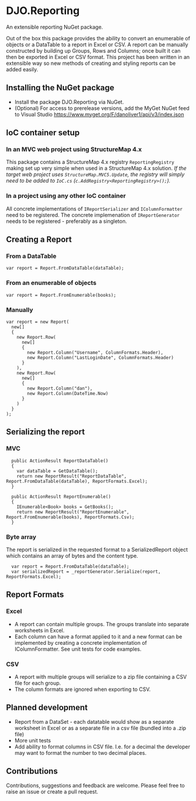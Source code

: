 # DJO.Reporting

An extensible reporting NuGet package. 

Out of the box this package provides the ability to convert an enumerable of objects or a DataTable to a report in Excel or CSV.
A report can be manually constructed by building up Groups, Rows and Columns; once built it can then be exported in Excel or CSV format.
This project has been written in an extensible way so new methods of creating and styling reports can be added easily.

## Installing the NuGet package
* Install the package DJO.Reporting via NuGet.
* (Optional) For access to prerelease versions, add the MyGet NuGet feed to Visual Studio https://www.myget.org/F/danoliver1/api/v3/index.json


## IoC container setup

### In an MVC web project using StructureMap 4.x
This package contains a StructureMap 4.x registry `ReportingRegistry` making set up very simple when used in a StructureMap 4.x solution.
*If the target web project uses `StructureMap.MVC5.Update`, the registry will simply need to be added to `IoC.cs` (`c.AddRegistry<ReportingRegistry>();`).*

### In a project using any other IoC container
All concrete implementations of `IReportSerializer` and `IColumnFormatter` need to be registered.
The concrete implemenation of `IReportGenerator` needs to be registered - preferably as a singleton.

## Creating a Report

### From a DataTable
`var report = Report.FromDataTable(dataTable);`

### From an enumerable of objects
`var report = Report.FromEnumerable(books);`

### Manually
```
var report = new Report(
  new[] 
  {
    new Report.Row(
      new[] 
      {
        new Report.Column("Username", ColumnFormats.Header),
        new Report.Column("LastLoginDate", ColumnFormats.Header)
      }    
    ),
    new Report.Row(
      new[] 
      {
        new Report.Column("dan"),
        new Report.Column(DateTime.Now)
      }    
    )
  }
);
```

## Serializing the report
### MVC
```
  public ActionResult ReportDataTable()
  {
    var dataTable = GetDataTable();
    return new ReportResult("ReportDataTable", Report.FromDataTable(dataTable), ReportFormats.Excel);
  }
  
  public ActionResult ReportEnumerable()
  {
    IEnumerable<Book> books = GetBooks();
    return new ReportResult("ReportEnumerable", Report.FromEnumerable(books), ReportFormats.Csv);
  }
```
### Byte array
The report is serialized in the requested format to a SerializedReport object which contains an array of bytes and the content type.
```
  var report = Report.FromDataTable(dataTable);
  var serializedReport = _reportGenerator.Serialize(report, ReportFormats.Excel);
```


## Report Formats

### Excel
* A report can contain multiple groups. The groups translate into separate worksheets in Excel.
* Each column can have a format applied to it and a new format can be implemented by creating a concrete implementation of IColumnFormatter. 
  See unit tests for code examples.

### CSV
* A report with multiple groups will serialize to a zip file containing a CSV file for each group.
* The column formats are ignored when exporting to CSV.

## Planned development
* Report from a DataSet - each datatable would show as a separate worksheet in Excel or as a separate file in a csv file (bundled into a .zip file)
* More unit tests
* Add ability to format columns in CSV file. I.e. for a decimal the developer may want to format the number to two decimal places.


## Contributions
Contributions, suggestions and feedback are welcome. Please feel free to raise an issue or create a pull request.
